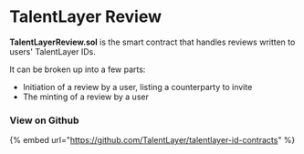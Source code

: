 # TalentLayer Review

**TalentLayerReview.sol** is the smart contract that handles reviews written to users' TalentLayer IDs.

It can be broken up into a few parts:&#x20;

* Initiation of a review by a user, listing a counterparty to invite
* The minting of a review by a user

### View on Github

{% embed url="https://github.com/TalentLayer/talentlayer-id-contracts" %}
